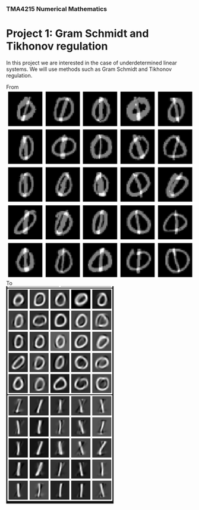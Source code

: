 ### TMA4215 Numerical Mathematics
# Project 1: Gram Schmidt and Tikhonov regulation
In this project we are interested in the case of underdetermined linear systems. We will use methods such as Gram Schmidt and Tikhonov regulation.    

From  
![zero_one](zero_one.png)    
To    
![Tiko_solved](Tiko_solved.png)
